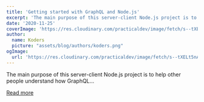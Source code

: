 ```yaml
---
title: 'Getting started with GraphQL and Node.js'
excerpt: 'The main purpose of this server-client Node.js project is to help other people understand how GraphQL...'
date: '2020-11-25'
coverImage: 'https://res.cloudinary.com/practicaldev/image/fetch/s--tXELt5nA--/c_imagga_scale,f_auto,fl_progressive,h_420,q_auto,w_1000/https://dev-to-uploads.s3.amazonaws.com/i/rcotbxtnzcdxruul3uhi.jpg'
author:
  name: Koders
  picture: "assets/blog/authors/koders.png"
ogImage:
  url: 'https://res.cloudinary.com/practicaldev/image/fetch/s--tXELt5nA--/c_imagga_scale,f_auto,fl_progressive,h_420,q_auto,w_1000/https://dev-to-uploads.s3.amazonaws.com/i/rcotbxtnzcdxruul3uhi.jpg'
---
```


The main purpose of this server-client Node.js project is to help other people understand how GraphQL...

[Read more](https://dev.to/guidesmiths/getting-started-with-graphql-and-node-js-1dl6)
